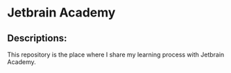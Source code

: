 # **Jetbrain Academy**

## Descriptions:

This repository is the place where I share my learning process with Jetbrain Academy.
